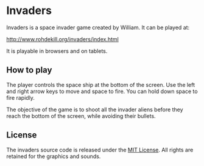 # Invaders

Invaders is a space invader game created by William. It
can be played at:

   http://www.rohdekill.org/invaders/index.html
   
It is playable in browsers and on tablets.

## How to play

The player controls the space ship at the bottom of the
screen. Use the left and right arrow keys to move and
space to fire. You can hold down space to fire rapidly.

The objective of the game is to shoot all the invader aliens
before they reach the bottom of the screen, while avoiding
their bullets.
   
## License

The invaders source code is released under the [MIT License](http://opensource.org/licenses/MIT).
All rights are retained for the graphics and sounds.
